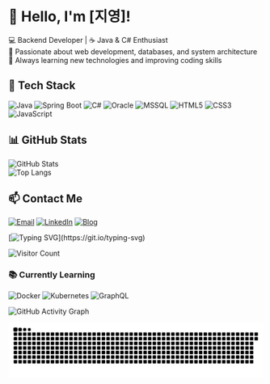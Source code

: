 # 👋 Hello, I'm [지영]!

💻 Backend Developer | ☕ Java & C# Enthusiast  
🚀 Passionate about web development, databases, and system architecture  
🎯 Always learning new technologies and improving coding skills  

## 🔧 Tech Stack
![Java](https://img.shields.io/badge/Java-ED8B00?style=for-the-badge&logo=java&logoColor=white)
![Spring Boot](https://img.shields.io/badge/Spring_Boot-6DB33F?style=for-the-badge&logo=spring-boot&logoColor=white)
![C#](https://img.shields.io/badge/C%23-239120?style=for-the-badge&logo=c-sharp&logoColor=white)
![Oracle](https://img.shields.io/badge/Oracle-F80000?style=for-the-badge&logo=oracle&logoColor=white)
![MSSQL](https://img.shields.io/badge/SQL_Server-CC2927?style=for-the-badge&logo=microsoft-sql-server&logoColor=white)
![HTML5](https://img.shields.io/badge/HTML5-E34F26?style=for-the-badge&logo=html5&logoColor=white)
![CSS3](https://img.shields.io/badge/CSS3-1572B6?style=for-the-badge&logo=css3&logoColor=white)
![JavaScript](https://img.shields.io/badge/JavaScript-F7DF1E?style=for-the-badge&logo=javascript&logoColor=black)

## 📊 GitHub Stats
![GitHub Stats](https://github-readme-stats.vercel.app/api?username=ji-0o0o0o0&show_icons=true&theme=dark)  
![Top Langs](https://github-readme-stats.vercel.app/api/top-langs/?username=ji-0o0o0o0&layout=compact&theme=dark)

## 📫 Contact Me
[![Email](https://img.shields.io/badge/Email-D14836?style=for-the-badge&logo=gmail&logoColor=white)](mailto:tlswldud28@naver.com)
[![LinkedIn](https://img.shields.io/badge/LinkedIn-0077B5?style=for-the-badge&logo=linkedin&logoColor=white)](https://linkedin.com/in/yourprofile)
[![Blog](https://img.shields.io/badge/Blog-21759B?style=for-the-badge&logo=wordpress&logoColor=white)](https://yourblog.com)

[![Typing SVG](https://readme-typing-svg.herokuapp.com?font=Fira+Code&pause=1000&color=36BCF7&width=435&lines=Backend+%26+Frontend+Developer;Spring+Boot+%7C+Java+%7C+C%23+%7C+SQL;Building+Awesome+Projects!)](https://git.io/typing-svg)

![Visitor Count](https://komarev.com/ghpvc/?username=ji-0o0o0o0&style=for-the-badge)

### 📚 Currently Learning
![Docker](https://img.shields.io/badge/Docker-2496ED?style=for-the-badge&logo=docker&logoColor=white)
![Kubernetes](https://img.shields.io/badge/Kubernetes-326CE5?style=for-the-badge&logo=kubernetes&logoColor=white)
![GraphQL](https://img.shields.io/badge/GraphQL-E10098?style=for-the-badge&logo=graphql&logoColor=white)


![GitHub Activity Graph](https://github-readme-activity-graph.vercel.app/graph?username=ji-0o0o0o0&theme=github)

<p align="center">
  <img src="https://github.com/ji-0o0o0o0/ji-0o0o0o0/blob/main/dist/snake.svg" alt="Snake animation" />
</p>

